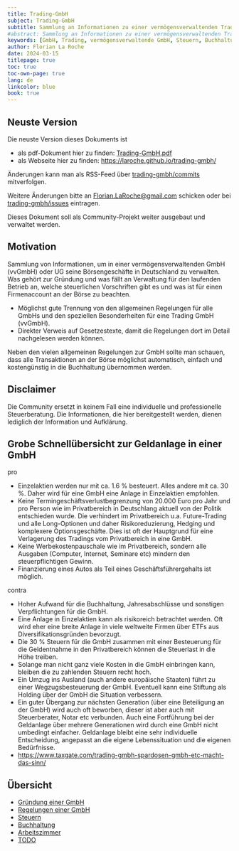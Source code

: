 ```yaml
---
title: Trading-GmbH
subject: Trading-GmbH
subtitle: Sammlung an Informationen zu einer vermögensverwaltenden Trading-GmbH
#abstract: Sammlung an Informationen zu einer vermögensverwaltenden Trading-GmbH
keywords: [GmbH, Trading, vermögensverwaltende GmbH, Steuern, Buchhaltung, Bilanz]
author: Florian La Roche
date: 2024-03-15
titlepage: true
toc: true
toc-own-page: true
lang: de
linkcolor: blue
book: true
---
```



Neuste Version
--------------

Die neuste Version dieses Dokuments ist

- als pdf-Dokument hier zu finden: [Trading-GmbH.pdf](https://laroche.github.io/trading-gmbh/Trading-GmbH.pdf)
- als Webseite hier zu finden: <https://laroche.github.io/trading-gmbh/>

Änderungen kann man als RSS-Feed über [trading-gmbh/commits](https://github.com/laroche/trading-gmbh/commits/master) mitverfolgen.

Weitere Änderungen bitte an <Florian.LaRoche@gmail.com> schicken oder
bei [trading-gmbh/issues](https://github.com/laroche/trading-gmbh/issues) eintragen.

Dieses Dokument soll als Community-Projekt weiter ausgebaut und verwaltet werden.


Motivation
----------

Sammlung von Informationen, um in einer vermögensverwaltenden GmbH (vvGmbH) oder UG seine Börsengeschäfte
in Deutschland zu verwalten. Was gehört zur Gründung und was fällt an Verwaltung für den laufenden
Betrieb an, welche steuerlichen Vorschriften gibt es und was ist für einen Firmenaccount an der
Börse zu beachten.

- Möglichst gute Trennung von den allgemeinen Regelungen für alle GmbHs und den speziellen Besonderheiten
  für eine Trading GmbH (vvGmbH).
- Direkter Verweis auf Gesetzestexte, damit die Regelungen dort im Detail nachgelesen werden können.

Neben den vielen allgemeinen Regelungen zur GmbH sollte man schauen, dass alle
Transaktionen an der Börse möglichst automatisch, einfach und kostengünstig in
die Buchhaltung übernommen werden.


Disclaimer
----------

Die Community ersetzt in keinem Fall eine individuelle und professionelle Steuerberatung.
Die Informationen, die hier bereitgestellt werden, dienen lediglich der Information und Aufklärung.


<!--- newpage -->

Grobe Schnellübersicht zur Geldanlage in einer GmbH
---------------------------------------------------

pro

- Einzelaktien werden nur mit ca. 1.6 % besteuert. Alles andere mit ca. 30 %. Daher wird für eine
  GmbH eine Anlage in Einzelaktien empfohlen.
- Keine Termingeschäftsverlustbegrenzung von 20.000 Euro pro Jahr und pro Person wie im Privatbereich
  in Deutschlang aktuell von der Politik entschieden wurde. Die verhindert im Privatbereich u.a. Future-Trading
  und alle Long-Optionen und daher Risikoreduzierung, Hedging und komplexere Optionsgeschäfte.
  Dies ist oft der Hauptgrund für eine Verlagerung des Tradings vom Privatbereich in eine GmbH.
- Keine Werbekostenpauschale wie im Privatbereich, sondern alle Ausgaben (Computer,
  Internet, Seminare etc) mindern den steuerpflichtigen Gewinn.
- Finanzierung eines Autos als Teil eines Geschäftsführergehalts ist möglich.

contra

- Hoher Aufwand für die Buchhaltung, Jahresabschlüsse und sonstigen Verpflichtungen für die GmbH.
- Eine Anlage in Einzelaktien kann als risikoreich betrachtet werden. Oft wird eher eine breite Anlage
  in viele weltweite Firmen über ETFs aus Diversifikationsgründen bevorzugt.
- Die 30 % Steuern für die GmbH zusammen mit einer Besteuerung für die Geldentnahme in den Privatbereich
  können die Steuerlast in die Höhe treiben.
- Solange man nicht ganz viele Kosten in die GmbH einbringen kann, bleiben die zu zahlenden
  Steuern recht hoch.
- Ein Umzug ins Ausland (auch andere europäische Staaten) führt zu einer Wegzugsbesteuerung der GmbH.
  Eventuell kann eine Stiftung als Holding über der GmbH die Situation verbessern.
- Ein guter Übergang zur nächsten Generation (über eine Beteiligung an der GmbH) wird auch oft beworben,
  dieser ist aber auch mit Steuerberater, Notar etc verbunden. Auch eine Fortführung bei der Geldanlage
  über mehrere Generationen wird durch eine GmbH nicht umbedingt einfacher.
  Geldanlage bleibt eine sehr individuelle Entscheidung, angepasst an die eigene Lebenssituation und die
  eigenen Bedürfnisse.
- <https://www.taxgate.com/trading-gmbh-spardosen-gmbh-etc-macht-das-sinn/>


<!--- newpage -->

Übersicht
---------

- [Gründung einer GmbH](gründung.md)
- [Regelungen einer GmbH](gmbh.md)
- [Steuern](steuern.md)
- [Buchhaltung](buchungen.md)
- [Arbeitszimmer](arbeitszimmer.md)
- [TODO](todo.md)


